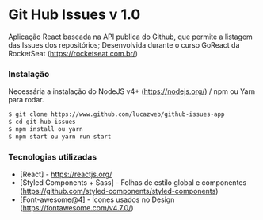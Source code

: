 # Git Hub Issues v 1.0
Aplicação React baseada na API publica do Github, que permite a listagem das Issues dos repositórios; Desenvolvida durante o curso GoReact da RocketSeat (https://rocketseat.com.br/)

### Instalação

Necessária a instalação do NodeJS v4+ (https://nodejs.org/) / npm ou Yarn para rodar.


```sh
$ git clone https://www.github.com/lucazweb/github-issues-app
$ cd git-hub-issues
$ npm install ou yarn
$ npm start ou yarn run start
```

### Tecnologias utilizadas
* [React] - https://reactjs.org/
* [Styled Components + Sass] - Folhas de estilo global e componentes (https://github.com/styled-components/styled-components)
* [Font-awesome@4] - Ícones usados no Design (https://fontawesome.com/v4.7.0/)
